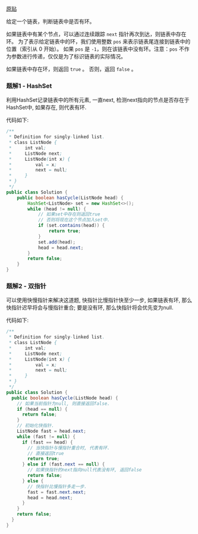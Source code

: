[原贴](https://leetcode-cn.com/leetbook/read/linked-list/jbex5/)

给定一个链表，判断链表中是否有环。

如果链表中有某个节点，可以通过连续跟踪 `next` 指针再次到达，则链表中存在环。 为了表示给定链表中的环，我们使用整数 `pos` 来表示链表尾连接到链表中的位置（索引从 0 开始）。 如果 `pos` 是 `-1`，则在该链表中没有环。注意：`pos` 不作为参数进行传递，仅仅是为了标识链表的实际情况。

如果链表中存在环，则返回 `true` 。 否则，返回 `false` 。


### 题解1 - HashSet

利用HashSet记录链表中的所有元素, 一直next, 检测next指向的节点是否存在于HashSet中, 如果存在, 则代表有环.

代码如下:

```java
/**
 * Definition for singly-linked list.
 * class ListNode {
 *     int val;
 *     ListNode next;
 *     ListNode(int x) {
 *         val = x;
 *         next = null;
 *     }
 * }
 */
public class Solution {
    public boolean hasCycle(ListNode head) {
        HashSet<ListNode> set = new HashSet<>();
        while (head != null) {
            // 如果set中存在则返回true
            // 否则将现在这个节点加入set中.
            if (set.contains(head)) {
                return true;
            }
            set.add(head);
            head = head.next;
        }
        return false;
    }
}
```

### 题解2 - 双指针

可以使用快慢指针来解决这道题, 快指针比慢指针快至少一步, 如果链表有环, 那么快指针迟早将会与慢指针重合; 要是没有环, 那么快指针将会优先变为null.

代码如下: 

``` java
/**
 * Definition for singly-linked list.
 * class ListNode {
 *     int val;
 *     ListNode next;
 *     ListNode(int x) {
 *         val = x;
 *         next = null;
 *     }
 * }
 */
public class Solution {
  public boolean hasCycle(ListNode head) {
    // 如果当前指针为null, 则直接返回false.
    if (head == null) {
      return false;
    }
    // 初始化快指针.
    ListNode fast = head.next;
    while (fast != null) {
      if (fast == head) {
        // 当快指针与慢指针重合时, 代表有环.
        // 直接返回true
        return true;
      } else if (fast.next == null) {
        // 如果快指针的next指向null代表没有环, 返回false
        return false;
      } else {
        // 快指针比慢指针多走一步.
        fast = fast.next.next;
        head = head.next;
      }
    }
    return false;
  }
}
```